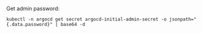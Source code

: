 Get admin password:

```
kubectl -n argocd get secret argocd-initial-admin-secret -o jsonpath="{.data.password}" | base64 -d
```